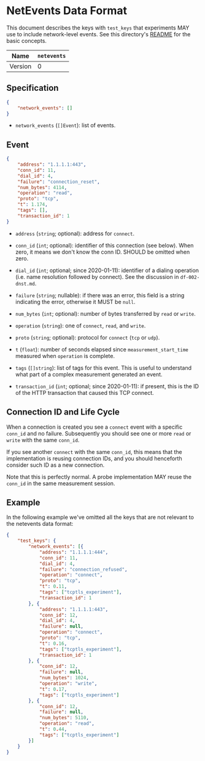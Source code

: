 # NetEvents Data Format

This document describes the keys with `test_keys` that experiments
MAY use to include network-level events. See this directory's
[README](README.md) for the basic concepts.

| Name       | `netevents` |
|------------|-------------|
| Version    | 0           |

## Specification

```JSON
{
    "network_events": []
}
```

- `network_events` (`[]Event`): list of events.

## Event

```JSON
{
    "address": "1.1.1.1:443",
    "conn_id": 11,
    "dial_id": 4,
    "failure": "connection_reset",
    "num_bytes": 4114,
    "operation": "read",
    "proto": "tcp",
    "t": 1.174,
    "tags": [],
    "transaction_id": 1
}
```

- `address` (`string`; optional): address for `connect`.

- `conn_id` (`int`; optional): identifier of this connection (see below). When
zero, it means we don't know the conn ID. SHOULD be omitted when zero.

- `dial_id` (`int`; optional; since 2020-01-11): identifier of a dialing
operation (i.e. name resolution followed by connect). See the
discussion in `df-002-dnst.md`.

- `failure` (`string`; nullable): if there was an error, this field is
a string indicating the error, otherwise it MUST be `null`.

- `num_bytes` (`int`; optional): number of bytes transferred by
`read` or `write`.

- `operation` (`string`): one of `connect`, `read`, and `write`.

- `proto` (`string`; optional): protocol for `connect` (`tcp` or `udp`).

- `t` (`float`): number of seconds elapsed since `measurement_start_time`
measured when `operation` is complete.

- `tags` (`[]string`): list of tags for this event. This is useful to
understand what part of a complex measurement generated an event.

- `transaction_id` (`int`; optional; since 2020-01-11): if present, this is the
ID of the HTTP transaction that caused this TCP connect.

## Connection ID and Life Cycle

When a connection is created you see a `connect` event with a
specific `conn_id` and no failure. Subsequently you should see
one or more `read` or `write` with the same `conn_id`.

If you see another `connect` with the same `conn_id`, this means
that the implementation is reusing connection IDs, and you should
henceforth consider such ID as a new connection.

Note that this is perfectly normal. A probe implementation
MAY reuse the `conn_id` in the same measurement session.

## Example

In the following example we've omitted all the keys that are
not relevant to the netevents data format:

```JSON
{
    "test_keys": {
        "network_events": [{
            "address": "1.1.1.1:444",
            "conn_id": 11,
            "dial_id": 4,
            "failure": "connection_refused",
            "operation": "connect",
            "proto": "tcp",
            "t": 0.11,
            "tags": ["tcptls_experiment"],
            "transaction_id": 1
        }, {
            "address": "1.1.1.1:443",
            "conn_id": 12,
            "dial_id": 4,
            "failure": null,
            "operation": "connect",
            "proto": "tcp",
            "t": 0.16,
            "tags": ["tcptls_experiment"],
            "transaction_id": 1
        }, {
            "conn_id": 12,
            "failure": null,
            "num_bytes": 1024,
            "operation": "write",
            "t": 0.17,
            "tags": ["tcptls_experiment"]
        }, {
            "conn_id": 12,
            "failure": null,
            "num_bytes": 5110,
            "operation": "read",
            "t": 0.44,
            "tags": ["tcptls_experiment"]
        }]
    }
}
```
